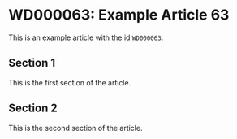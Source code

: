 # WD000063: Example Article 63

This is an example article with the id `WD000063`.

## Section 1

This is the first section of the article.

## Section 2

This is the second section of the article.
